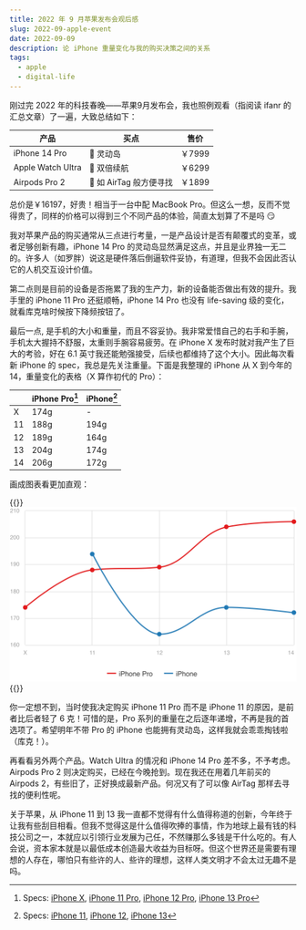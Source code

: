 ```yaml
---
title: 2022 年 9 月苹果发布会观后感
slug: 2022-09-apple-event
date: 2022-09-09
description: 论 iPhone 重量变化与我的购买决策之间的关系
tags:
  - apple
  - digital-life
---
```


刚过完 2022 年的科技春晚——苹果9月发布会，我也照例观看（指阅读 ifanr 的汇总文章）了一遍，大致总结如下：

| 产品              | 买点                    | 售价  |
|-------------------|-------------------------|-------|
| iPhone 14 Pro     | 💊 灵动岛               | ￥7999 |
| Apple Watch Ultra | 🔋 双倍续航             | ￥6299 |
| Airpods Pro 2     | 📡 如 AirTag 般方便寻找 | ￥1899 |

总价是￥16197，好贵！相当于一台中配 MacBook Pro。但这么一想，反而不觉得贵了，同样的价格可以得到三个不同产品的体验，简直太划算了不是吗 😏

我对苹果产品的购买通常从三点进行考量，一是产品设计是否有颠覆式的变革，或者足够创新有趣，iPhone 14 Pro 的灵动岛显然满足这点，并且是业界独一无二的。许多人（如罗胖）说这是硬件落后倒逼软件妥协，有道理，但我不会因此否认它的人机交互设计价值。

第二点则是目前的设备是否拖累了我的生产力，新的设备能否做出有效的提升。我手里的 iPhone 11 Pro 还挺顺畅，iPhone 14 Pro 也没有 life-saving 级的变化，就看库克啥时候按下降频按钮了。

最后一点, 是手机的大小和重量，而且不容妥协。我非常爱惜自己的右手和手腕，手机太大握持不舒服，太重则手腕容易疲劳。在 iPhone X 发布时就对我产生了巨大的考验，好在 6.1 英寸我还能勉强接受，后续也都维持了这个大小。因此每次看新 iPhone 的 spec，我总是先关注重量。下面是我整理的 iPhone 从 X 到今年的 14，重量变化的表格（X 算作初代的 Pro）：

|    | iPhone Pro[^1] | iPhone[^2] |
|----|----------------|------------|
| X  | 174g           | -          |
| 11 | 188g           | 194g       |
| 12 | 189g           | 164g       |
| 13 | 204g           | 174g       |
| 14 | 206g           | 172g       |

画成图表看更加直观：

{{<image-size-control fixedWidth="100%" >}}
![](images/blog/iphone-weight-chart.svg)
{{</image-size-control>}}

你一定想不到，当时使我决定购买 iPhone 11 Pro 而不是 iPhone 11 的原因，是前者比后者轻了 6 克！可惜的是，Pro 系列的重量在之后逐年递增，不再是我的首选项了。希望明年不带 Pro 的 iPhone 也能拥有灵动岛，这样我就会乖乖掏钱啦（库克！）。

再看看另外两个产品。Watch Ultra 的情况和 iPhone 14 Pro 差不多，不予考虑。Airpods Pro 2 则决定购买，已经在今晚抢到。现在我还在用着几年前买的 Airpods 2，有些旧了，正好换成最新产品。何况又有了可以像 AirTag 那样去寻找的便利性呢。

关于苹果，从 iPhone 11 到 13 我一直都不觉得有什么值得称道的创新，今年终于让我有些刮目相看。但我不觉得这是什么值得吹捧的事情，作为地球上最有钱的科技公司之一，本就应以引领行业发展为己任，不然赚那么多钱是干什么吃的。有人会说，资本家本就是以最低成本创造最大收益为目标呀。但这个世界还是需要有理想的人存在，哪怕只有些许的人、些许的理想，这样人类文明才不会太过无趣不是吗。

[^1]: Specs: [iPhone X](https://support.apple.com/kb/sp770?locale=en_US), [iPhone 11 Pro](https://support.apple.com/kb/SP805?locale=en_US), [iPhone 12 Pro](https://support.apple.com/kb/SP831?locale=en_US), [iPhone 13 Pro](https://support.apple.com/kb/SP852?locale=en_US)
[^2]: Specs: [iPhone 11](https://support.apple.com/kb/SP804?locale=en_US), [iPhone 12](https://support.apple.com/kb/SP830?locale=en_US), [iPhone 13](https://support.apple.com/kb/SP851?locale=en_US)
